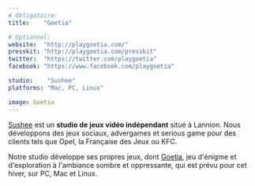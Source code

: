 ```yaml
---
# Obligatoire:
title:    "Goetia"

# Optionnel:
website:  "http://playgoetia.com/"
presskit: "http://playgoetia.com/presskit"
twitter:  "https://twitter.com/playgoetia"
facebook: "https://www.facebook.com/playgoetia"

studio:    "Sushee"
platforms: "Mac, PC, Linux"

image: Goetia
---
```


[Sushee](http://sushee.fr) est un **studio de jeux vidéo indépendant** situé à Lannion. Nous développons des jeux sociaux, advergames et serious game pour des clients tels que Opel, la Française des Jeux ou KFC.

Notre studio développe ses propres jeux, dont [Goetia](http://playgoetia.com), jeu d'énigme et d'exploration à l'ambiance sombre et oppressante, qui est prévu pour cet hiver, sur PC, Mac et Linux.
